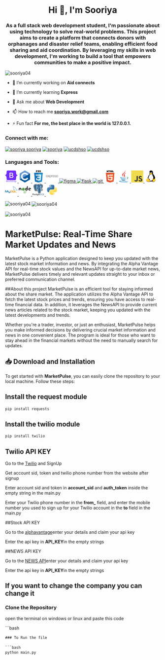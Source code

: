 <h1 align="center">Hi 👋, I'm Sooriya</h1>
<h3 align="center">As a full stack web development student, I'm passionate about using technology to solve real-world problems. This project aims to create a platform that connects donors with orphanages and disaster relief teams, enabling efficient food sharing and aid coordination. By leveraging my skills in web development, I'm working to build a tool that empowers communities to make a positive impact.</h3>

<p align="left"> <img src="https://komarev.com/ghpvc/?username=sooriya04&label=Profile%20views&color=0e75b6&style=flat" alt="sooriya04" /> </p>

- 🔭 I’m currently working on **Aid connects** <br>

- 🌱 I’m currently learning **Express**<br>

- 💬 Ask me about **Web Development**<br>

- 📫 How to reach me **sooriya.work@gmail.com**<br>

- ⚡ Fun fact **For me, the best place in the world is 127.0.0.1.**<br>

<h3 align="left">Connect with me:</h3>
<p align="left">
<a href="https://linkedin.com/in/sooriya sooriya" target="blank"><img align="center" src="https://raw.githubusercontent.com/rahuldkjain/github-profile-readme-generator/master/src/images/icons/Social/linked-in-alt.svg" alt="sooriya sooriya" height="30" width="40" /></a>
<a href="https://stackoverflow.com/users/sooriya" target="blank"><img align="center" src="https://raw.githubusercontent.com/rahuldkjain/github-profile-readme-generator/master/src/images/icons/Social/stack-overflow.svg" alt="sooriya" height="30" width="40" /></a>
<a href="https://instagram.com/ucdshso" target="blank"><img align="center" src="https://raw.githubusercontent.com/rahuldkjain/github-profile-readme-generator/master/src/images/icons/Social/instagram.svg" alt="ucdshso" height="30" width="40" /></a>
<a href="https://discord.gg/ucdshso" target="blank"><img align="center" src="https://raw.githubusercontent.com/rahuldkjain/github-profile-readme-generator/master/src/images/icons/Social/discord.svg" alt="ucdshso" height="30" width="40" /></a>
</p>

<h3 align="left">Languages and Tools:</h3>
<p align="left"> <a href="https://getbootstrap.com" target="_blank" rel="noreferrer"> <img src="https://raw.githubusercontent.com/devicons/devicon/master/icons/bootstrap/bootstrap-plain-wordmark.svg" alt="bootstrap" width="40" height="40"/> </a> <a href="https://www.cprogramming.com/" target="_blank" rel="noreferrer"> <img src="https://raw.githubusercontent.com/devicons/devicon/master/icons/c/c-original.svg" alt="c" width="40" height="40"/> </a> <a href="https://www.w3schools.com/css/" target="_blank" rel="noreferrer"> <img src="https://raw.githubusercontent.com/devicons/devicon/master/icons/css3/css3-original-wordmark.svg" alt="css3" width="40" height="40"/> </a> <a href="https://expressjs.com" target="_blank" rel="noreferrer"> <img src="https://raw.githubusercontent.com/devicons/devicon/master/icons/express/express-original-wordmark.svg" alt="express" width="40" height="40"/> </a> <a href="https://www.figma.com/" target="_blank" rel="noreferrer"> <img src="https://www.vectorlogo.zone/logos/figma/figma-icon.svg" alt="figma" width="40" height="40"/> </a> <a href="https://flask.palletsprojects.com/" target="_blank" rel="noreferrer"> <img src="https://www.vectorlogo.zone/logos/pocoo_flask/pocoo_flask-icon.svg" alt="flask" width="40" height="40"/> </a> <a href="https://git-scm.com/" target="_blank" rel="noreferrer"> <img src="https://www.vectorlogo.zone/logos/git-scm/git-scm-icon.svg" alt="git" width="40" height="40"/> </a> <a href="https://www.w3.org/html/" target="_blank" rel="noreferrer"> <img src="https://raw.githubusercontent.com/devicons/devicon/master/icons/html5/html5-original-wordmark.svg" alt="html5" width="40" height="40"/> </a> <a href="https://www.java.com" target="_blank" rel="noreferrer"> <img src="https://raw.githubusercontent.com/devicons/devicon/master/icons/java/java-original.svg" alt="java" width="40" height="40"/> </a> <a href="https://developer.mozilla.org/en-US/docs/Web/JavaScript" target="_blank" rel="noreferrer"> <img src="https://raw.githubusercontent.com/devicons/devicon/master/icons/javascript/javascript-original.svg" alt="javascript" width="40" height="40"/> </a> <a href="https://www.linux.org/" target="_blank" rel="noreferrer"> <img src="https://raw.githubusercontent.com/devicons/devicon/master/icons/linux/linux-original.svg" alt="linux" width="40" height="40"/> </a> <a href="https://www.mysql.com/" target="_blank" rel="noreferrer"> <img src="https://raw.githubusercontent.com/devicons/devicon/master/icons/mysql/mysql-original-wordmark.svg" alt="mysql" width="40" height="40"/> </a> <a href="https://nodejs.org" target="_blank" rel="noreferrer"> <img src="https://raw.githubusercontent.com/devicons/devicon/master/icons/nodejs/nodejs-original-wordmark.svg" alt="nodejs" width="40" height="40"/> </a> <a href="https://www.postgresql.org" target="_blank" rel="noreferrer"> <img src="https://raw.githubusercontent.com/devicons/devicon/master/icons/postgresql/postgresql-original-wordmark.svg" alt="postgresql" width="40" height="40"/> </a> <a href="https://www.python.org" target="_blank" rel="noreferrer"> <img src="https://raw.githubusercontent.com/devicons/devicon/master/icons/python/python-original.svg" alt="python" width="40" height="40"/> </a> </p>

<p><img align="left" src="https://github-readme-stats.vercel.app/api/top-langs?username=sooriya04&show_icons=true&locale=en&layout=compact" alt="sooriya04" /></p>

<p>&nbsp;<img align="center" src="https://github-readme-stats.vercel.app/api?username=sooriya04&show_icons=true&locale=en" alt="sooriya04" /></p>

<p><img align="center" src="https://github-readme-streak-stats.herokuapp.com/?user=sooriya04&" alt="sooriya04" /></p>

# MarketPulse: Real-Time Share Market Updates and News
MarketPulse is a Python application designed to keep you updated with the latest stock market information and news. By integrating the Alpha Vantage API for real-time stock values and the NewsAPI for up-to-date market news, MarketPulse delivers timely and relevant updates straight to your inbox or preferred communication channel.

##About this project
MarketPulse is an efficient tool for staying informed about the share market. The application utilizes the Alpha Vantage API to fetch the latest stock prices and trends, ensuring you have access to real-time financial data. In addition, it leverages the NewsAPI to provide current news articles related to the stock market, keeping you updated with the latest developments and trends.

Whether you're a trader, investor, or just an enthusiast, MarketPulse helps you make informed decisions by delivering crucial market information and news in one convenient place. The program is ideal for those who want to stay ahead in the financial markets without the need to manually search for updates.

## 📥 Download and Installation

To get started with **MarketPulse**, you can easily clone the repository to your local machine. Follow these steps:

## Install the request module
```bash
pip install requests
```
## Install the twilio module
```  bash
pip install twilio
```

## Twilio API KEY
<p>Go to the <a href="https://bit.ly/3WHoCQA">Twilio</a> and SignUp</p>
<p>Get account sid, token and twilio phone number from the website after signup</p>
<p>Enter account sid and token in <b>account_sid</b> and <b>auth_token</b> inside the empty string in the main.py</p>
<p>Enter your Twilio phone number in the <b>from_</b> field, and enter the mobile number you used to sign up for your Twilio account in the <b>to</b> field in the main.py</p>

##Stock API KEY
<p>Go to the <a href="https://bit.ly/3WVqhTW">alphavantage</a>enter your details and claim your api key</p>
<p>Enter the api key in <b>API_KEY</b>in the empty strings</p>

##NEWS API KEY
<p>Go to the <a href="https://bit.ly/3SJ3tnE">NEWS API</a>enter your details and claim your api key</p>
<p>Enter the api key in <b>API_KEY</b>in the empty strings</p>

## If you want to change the company you can change it
### Clone the Repository
<p>open the terminal on windows or linux and paste this code</p>
```bash

```
### To Run the file

```bash
python main.py
```
